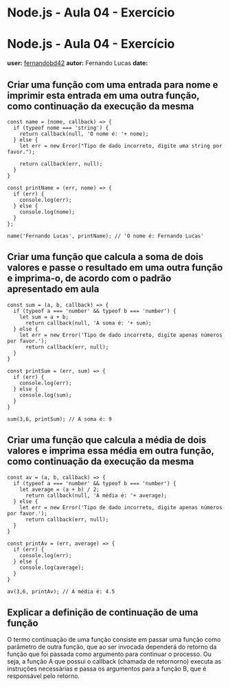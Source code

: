 # Node.js - Aula 04 - Exercício

# Node.js - Aula 04 - Exercício
**user:** [fernandobd42](https://github.com/fernandobd42)
**autor:** Fernando Lucas
**date:**

## Criar uma função com uma entrada para nome e imprimir esta entrada em uma outra função, como continuação da execução da mesma
```
const name = (nome, callback) => {
  if (typeof nome === 'string') {
    return callback(null, 'O nome é: '+ nome);
  } else {
    let err = new Error("Tipo de dado incorreto, digite uma string por favor.");

    return callback(err, null);
  }
}

const printName = (err, nome) => {
  if (err) {
    console.log(err);
  } else {
    console.log(nome);
  }
};

name('Fernando Lucas', printName); // 'O nome é: Fernando Lucas'
```

## Criar uma função que calcula a soma de dois valores e passe o resultado em uma outra função e imprima-o, de acordo com o padrão apresentado em aula
```
const sum = (a, b, callback) => {
  if (typeof a === 'number' && typeof b === 'number') {
    let sum = a + b;
      return callback(null, 'A soma é: '+ sum);
  } else {
    let err = new Error('Tipo de dado incorreto, digite apenas números por favor.');
      return callback(err, null);
  }
}

const printSum = (err, sum) => {
  if (err) {
    console.log(err);
  } else {
    console.log(sum);
  }
}

sum(3,6, printSum); // A soma é: 9
```
## Criar uma função que calcula a média de dois valores e imprima essa média em outra função, como continuação da execução da mesma
```
const av = (a, b, callback) => {
  if (typeof a === 'number' && typeof b === 'number') {
    let average = (a + b) / 2;
      return callback(null, 'A média é: '+ average);
  } else {
    let err = new Error('Tipo de dado incorreto, digite apenas números por favor.');
      return callback(err, null);
  }
}

const printAv = (err, average) => {
  if (err) {
    console.log(err);
  } else {
    console.log(average);
  }
}

av(3,6, printAv); // A média é: 4.5
```

## Explicar a definição de continuação de uma função
O termo continuação de uma função consiste em passar uma função como parâmetro de outra função, que ao ser invocada dependerá do retorno da função que foi passada como argumento para continuar o processo. Ou seja, a função A que possui o callback (chamada de retornorno) executa as instruções necessárias e passa os argumentos para a função B, que é responsável pelo retorno.
